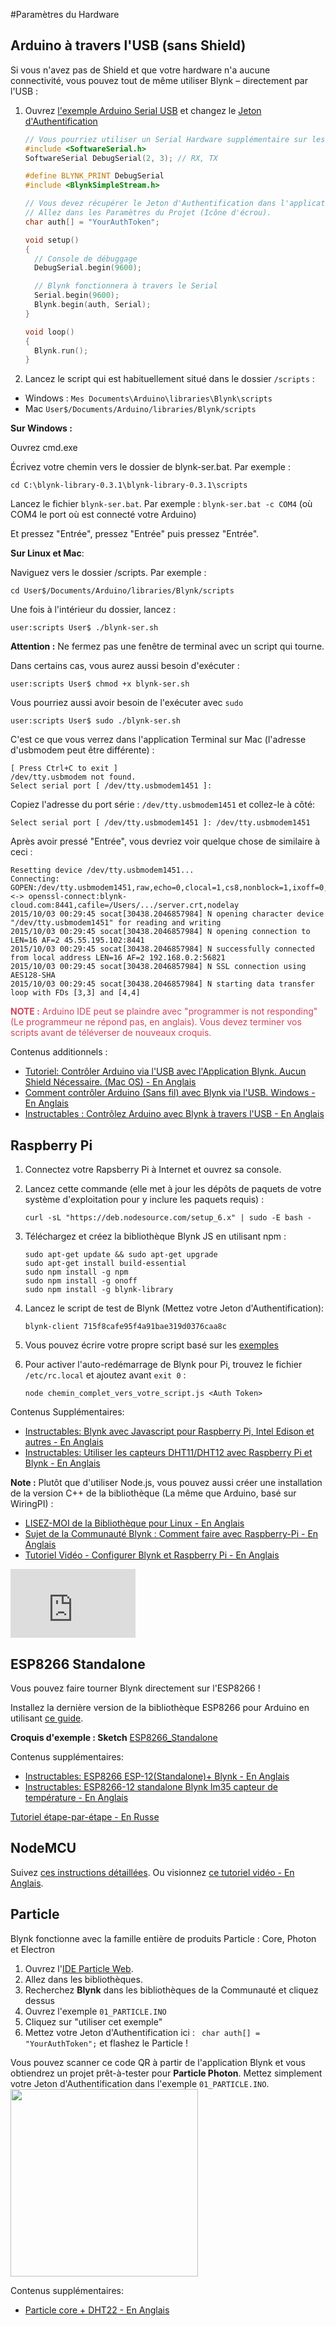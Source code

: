 #Paramètres du Hardware
## Arduino à travers l'USB (sans Shield)
Si vous n'avez pas de Shield et que votre hardware n'a aucune connectivité, vous pouvez tout de même utiliser Blynk – directement par l'USB :

1. Ouvrez [l'exemple Arduino Serial USB](https://github.com/blynkkk/blynk-library/blob/master/examples/Boards_USB_Serial/Arduino_Serial_USB/Arduino_Serial_USB.ino)
et changez le [Jeton d'Authentification](https://booteille.github.io/blynk-docs-fr/#guide-de-demarrage-guide-de-demarrage-de-lapplication-blynk-4-jeton-dauthentification)

	```cpp
	// Vous pourriez utiliser un Serial Hardware supplémentaire sur les cartes qui en ont (comme le Mega)
	#include <SoftwareSerial.h>
	SoftwareSerial DebugSerial(2, 3); // RX, TX

	#define BLYNK_PRINT DebugSerial
	#include <BlynkSimpleStream.h>

	// Vous devez récupérer le Jeton d'Authentification dans l'application Blynk.
	// Allez dans les Paramètres du Projet (Icône d'écrou).
	char auth[] = "YourAuthToken";

	void setup()
	{
	  // Console de débuggage
	  DebugSerial.begin(9600);

	  // Blynk fonctionnera à travers le Serial
	  Serial.begin(9600);
	  Blynk.begin(auth, Serial);
	}

	void loop()
	{
	  Blynk.run();
	}
	```
2. Lancez le script qui est habituellement situé dans le dossier ```/scripts``` :

 - Windows : ```Mes Documents\Arduino\libraries\Blynk\scripts```
 - Mac	```User$/Documents/Arduino/libraries/Blynk/scripts```


**Sur Windows :**

Ouvrez cmd.exe

Écrivez votre chemin vers le dossier de blynk-ser.bat. Par exemple :

```
cd C:\blynk-library-0.3.1\blynk-library-0.3.1\scripts
```

Lancez le fichier ```blynk-ser.bat```. Par exemple : ```blynk-ser.bat -c COM4``` (où COM4 le port où est connecté votre Arduino)

Et pressez "Entrée", pressez "Entrée" puis pressez "Entrée".

**Sur Linux et Mac**:

Naviguez vers le dossier /scripts. Par exemple :

```
cd User$/Documents/Arduino/libraries/Blynk/scripts
```

  Une fois à l'intérieur du dossier, lancez :

```
user:scripts User$ ./blynk-ser.sh
```

**Attention :** Ne fermez pas une fenêtre de terminal avec un script qui tourne.

Dans certains cas, vous aurez aussi besoin d'exécuter :

```
user:scripts User$ chmod +x blynk-ser.sh
```

Vous pourriez aussi avoir besoin de l'exécuter avec ```sudo```

```
user:scripts User$ sudo ./blynk-ser.sh
```

C'est ce que vous verrez dans l'application Terminal sur Mac (l'adresse d'usbmodem peut être différente) :

```
[ Press Ctrl+C to exit ]
/dev/tty.usbmodem not found.
Select serial port [ /dev/tty.usbmodem1451 ]:
```

Copiez l'adresse du port série : ```/dev/tty.usbmodem1451``` et collez-le à côté:

```
Select serial port [ /dev/tty.usbmodem1451 ]: /dev/tty.usbmodem1451
```

Après avoir pressé "Entrée", vous devriez voir quelque chose de similaire à ceci :

```
Resetting device /dev/tty.usbmodem1451...
Connecting: GOPEN:/dev/tty.usbmodem1451,raw,echo=0,clocal=1,cs8,nonblock=1,ixoff=0,ixon=0,ispeed=9600,ospeed=9600,crtscts=0 <-> openssl-connect:blynk-cloud.com:8441,cafile=/Users/.../server.crt,nodelay
2015/10/03 00:29:45 socat[30438.2046857984] N opening character device "/dev/tty.usbmodem1451" for reading and writing
2015/10/03 00:29:45 socat[30438.2046857984] N opening connection to LEN=16 AF=2 45.55.195.102:8441
2015/10/03 00:29:45 socat[30438.2046857984] N successfully connected from local address LEN=16 AF=2 192.168.0.2:56821
2015/10/03 00:29:45 socat[30438.2046857984] N SSL connection using AES128-SHA
2015/10/03 00:29:45 socat[30438.2046857984] N starting data transfer loop with FDs [3,3] and [4,4]
```

<span style="color:#D3435C;">**NOTE :** Arduino IDE peut se plaindre avec "programmer is not responding" (Le programmeur ne répond pas, en anglais). Vous devez terminer vos scripts avant de téléverser de nouveaux croquis.</span>

Contenus additionnels :

- [Tutoriel: Contrôler Arduino via l'USB avec l'Application Blynk. Aucun Shield Nécessaire. (Mac OS) - En Anglais](https://www.youtube.com/watch?v=fgzvoan_3_w)
- [Comment contrôler Arduino (Sans fil) avec Blynk via l'USB. Windows - En Anglais](https://www.youtube.com/watch?v=I_hgIj2FdPI)
- [Instructables : Contrôlez Arduino avec Blynk à travers l'USB - En Anglais](http://www.instructables.com/id/Control-arduino-using-Blynk-over-usb/)


## Raspberry Pi
1. Connectez votre Rapsberry Pi à Internet et ouvrez sa console.
2. Lancez cette commande (elle met à jour les dépôts de paquets de votre système d'exploitation pour y inclure les paquets requis) :

	```
	curl -sL "https://deb.nodesource.com/setup_6.x" | sudo -E bash -
	```

3. Téléchargez et créez la bibliothèque Blynk JS en utilisant npm :

	```
	sudo apt-get update && sudo apt-get upgrade
	sudo apt-get install build-essential
	sudo npm install -g npm
	sudo npm install -g onoff
	sudo npm install -g blynk-library
	```

4. Lancez le script de test de Blynk (Mettez votre Jeton d'Authentification):

	```
	blynk-client 715f8cafe95f4a91bae319d0376caa8c
	```

5. Vous pouvez écrire votre propre script basé sur les [exemples](https://github.com/vshymanskyy/blynk-library-js/tree/master/examples)

6. Pour activer l'auto-redémarrage de Blynk pour Pi, trouvez le fichier ```/etc/rc.local``` et ajoutez avant ```exit 0``` :

	```
	node chemin_complet_vers_votre_script.js <Auth Token>
	```

Contenus Supplémentaires:

- [Instructables: Blynk avec Javascript pour Raspberry Pi, Intel Edison et autres - En Anglais](http://www.instructables.com/id/Blynk-JavaScript-in-20-minutes-Raspberry-Pi-Edison)
- [Instructables: Utiliser les capteurs DHT11/DHT12 avec Raspberry Pi et Blynk - En Anglais](http://www.instructables.com/id/Raspberry-Pi-Nodejs-Blynk-App-DHT11DHT22AM2302/?ALLSTEPS)

**Note :** Plutôt que d'utiliser Node.js, vous pouvez aussi créer une installation de la version C++ de la bibliothèque (La même que Arduino, basé sur WiringPI) :
- [LISEZ-MOI de la Bibliothèque pour Linux - En Anglais](https://github.com/blynkkk/blynk-library/blob/master/linux/README.md)
- [Sujet de la Communauté Blynk : Comment faire avec Raspberry-Pi - En Anglais](http://community.blynk.cc/t/howto-for-raspberry-pi/332)
- [Tutoriel Vidéo - Configurer Blynk et Raspberry Pi - En Anglais](https://www.youtube.com/watch?v=iSG_8g6KyGE)
<iframe width="200" height="110" src="https://www.youtube.com/embed/iSG_8g6KyGE" frameborder="0" allowfullscreen></iframe>

## ESP8266 Standalone

Vous pouvez faire tourner Blynk directement sur l'ESP8266 !

Installez la dernière version de la bibliothèque ESP8266 pour Arduino en utilisant [ce guide](https://github.com/esp8266/Arduino#installing-with-boards-manager).

**Croquis d'exemple : Sketch** [ESP8266_Standalone](https://github.com/blynkkk/blynk-library/blob/master/examples/Boards_WiFi/ESP8266_Standalone/ESP8266_Standalone.ino)

Contenus supplémentaires:

- [Instructables: ESP8266 ESP-12(Standalone)+ Blynk - En Anglais](http://www.instructables.com/id/ESP8266-ESP-12Standalone-Blynk-101)
- [Instructables: ESP8266-12 standalone Blynk lm35 capteur de température - En Anglais](http://www.instructables.com/id/ESP8266-12-blynk-wireless-temperature-LM35-sensor/?ALLSTEPS)

[Tutoriel étape-par-étape - En Russe](http://esp8266.ru/esp8266-blynk)

## NodeMCU

Suivez [ces instructions détaillées](https://github.com/blynkkk/blynk-library/tree/master/examples/Boards_WiFi/NodeMCU#instruction-for-nodemcu-setup).
Ou visionnez [ce tutoriel vidéo - En Anglais](https://www.youtube.com/watch?v=FhS44hGk1Lc).

## Particle
Blynk fonctionne avec la famille entière de produits Particle : Core, Photon et Electron

1. Ouvrez l'[IDE Particle Web](https://build.particle.io/build).
2. Allez dans les bibliothèques.
3. Recherchez **Blynk** dans les bibliothèques de la Communauté et cliquez dessus
4. Ouvrez l'exemple ```01_PARTICLE.INO```
5. Cliquez sur "utiliser cet exemple"
6. Mettez votre Jeton d'Authentification ici : ``` char auth[] = "YourAuthToken";``` et flashez le Particle !

Vous pouvez scanner ce code QR à partir de l'application Blynk et vous obtiendrez un projet prêt-à-tester pour **Particle Photon**. Mettez simplement votre Jeton d'Authentification dans l'exemple ```01_PARTICLE.INO```.
<img src="images/Particle Demo1530733075.png" style="width: 300px; height:300px"/>

Contenus supplémentaires:

- [Particle core + DHT22 - En Anglais](https://www.hackster.io/gusgonnet/temperature-humidity-monitor-with-blynk-7faa51)
